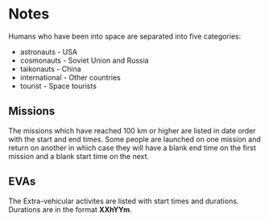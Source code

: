 # Notes

Humans who have been into space are separated into five categories:

* astronauts - USA
* cosmonauts - Soviet Union and Russia
* taikonauts - China
* international - Other countries
* tourist - Space tourists

## Missions

The missions which have reached 100 km or higher are listed in date order with the start and end times. Some people are launched on one mission and return on another in which case they will have a blank end time on the first mission and a blank start time on the next.

## EVAs

The Extra-vehicular activites are listed with start times and durations. Durations are in the format __XXhYYm__.